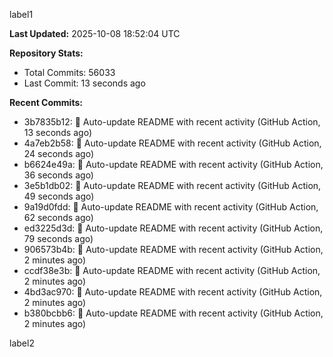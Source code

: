 
label1 
<!-- ACTIVITY_START -->
**Last Updated:** 2025-10-08 18:52:04 UTC

**Repository Stats:**
- Total Commits: 56033
- Last Commit: 13 seconds ago

**Recent Commits:**
- 3b7835b12: 🤖 Auto-update README with recent activity (GitHub Action, 13 seconds ago)
- 4a7eb2b58: 🤖 Auto-update README with recent activity (GitHub Action, 24 seconds ago)
- b6624e49a: 🤖 Auto-update README with recent activity (GitHub Action, 36 seconds ago)
- 3e5b1db02: 🤖 Auto-update README with recent activity (GitHub Action, 49 seconds ago)
- 9a19d0fdd: 🤖 Auto-update README with recent activity (GitHub Action, 62 seconds ago)
- ed3225d3d: 🤖 Auto-update README with recent activity (GitHub Action, 79 seconds ago)
- 906573b4b: 🤖 Auto-update README with recent activity (GitHub Action, 2 minutes ago)
- ccdf38e3b: 🤖 Auto-update README with recent activity (GitHub Action, 2 minutes ago)
- 4bd3ac970: 🤖 Auto-update README with recent activity (GitHub Action, 2 minutes ago)
- b380bcbb6: 🤖 Auto-update README with recent activity (GitHub Action, 2 minutes ago)
<!-- ACTIVITY_END -->

label2
